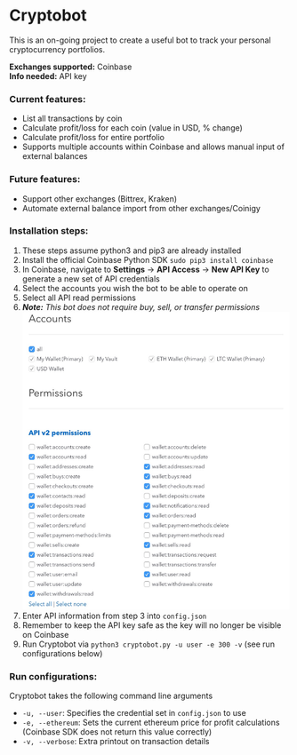 # Cryptobot
This is an on-going project to create a useful bot to track your personal cryptocurrency portfolios.

**Exchanges supported:** Coinbase  
**Info needed:** API key 

### Current features:
- List all transactions by coin
- Calculate profit/loss for each coin (value in USD, % change)
- Calculate profit/loss for entire portfolio
- Supports multiple accounts within Coinbase and allows manual input of external balances

### Future features:
- Support other exchanges (Bittrex, Kraken)
- Automate external balance import from other exchanges/Coinigy

### Installation steps:
1. These steps assume python3 and pip3 are already installed
3. Install the official Coinbase Python SDK `sudo pip3 install coinbase`
3. In Coinbase, navigate to **Settings** -> **API Access** -> **New API Key** to generate a new set of API credentials
4. Select the accounts you wish the bot to be able to operate on
5. Select all API read permissions
6. ***Note:** This bot does not require buy, sell, or transfer permissions*
    <img src="https://raw.githubusercontent.com/kwkevinlin/Cryptobot/master/images/coinbase_permissions.jpg" height="536" width="490">
5. Enter API information from step 3 into `config.json`
6. Remember to keep the API key safe as the key will no longer be visible on Coinbase
7. Run Cryptobot via `python3 cryptobot.py -u user -e 300 -v` (see run configurations below)

### Run configurations:
Cryptobot takes the following command line arguments
- `-u, --user`: Specifies the credential set in `config.json` to use
- `-e, --ethereum`: Sets the current ethereum price for profit calculations (Coinbase SDK does not return this value correctly)
- `-v, --verbose`: Extra printout on transaction details
